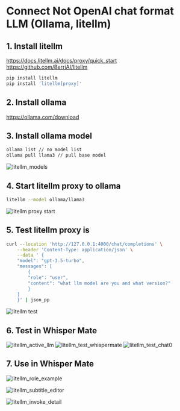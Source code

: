 # Connect Not OpenAI chat format LLM (Ollama, litellm)

## 1. Install litellm

https://docs.litellm.ai/docs/proxy/quick_start
https://github.com/BerriAI/litellm

```sh
pip install litellm
pip install 'litellm[proxy]'
```

## 2. Install ollama

https://ollama.com/download

## 3. Install ollama model

```sh
ollama list // no model list
ollama pull llama3 // pull base model
```
![litellm_models](litellm_models.png)

## 4. Start litellm proxy to ollama

```sh
litellm --model ollama/llama3
```
![litellm proxy start](litellm_proxy_start.png)


## 5. Test litellm proxy is 

```sh
curl --location 'http://127.0.0.1:4000/chat/completions' \
    --header 'Content-Type: application/json' \
    --data ' {
    "model": "gpt-3.5-turbo",
    "messages": [
        {
        "role": "user",
        "content": "what llm model are you and what version?"
        }
    ]
    }' | json_pp
```

![litellm test](litellm_test.png)

## 6. Test in Whisper Mate

![litellm_active_llm](litellm_active_llm.png)
![litellm_test_whispermate](litellm_test_whispermate.png)
![litellm_test_chat](litellm_test_chat.png)0


## 7. Use in Whisper Mate

![litellm_role_example](litellm_role_example.png)

![litellm_subtitle_editor](litellm_subtitle_editor.png)

![litellm_invoke_detail](litellm_invoke_detail.png)